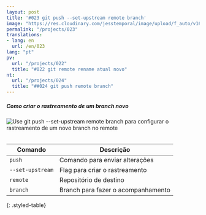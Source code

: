 ```yaml
---
layout: post
title: '#023 git push --set-upstream remote branch'
image: "https://res.cloudinary.com/jesstemporal/image/upload/f_auto/v1642878674/gitfichas/pt/023/thumbnail_wvzg8c.jpg"
permalink: "/projects/023"
translations:
- lang: en
  url: /en/023
lang: "pt"
pv:
  url: "/projects/022"
  title: "#022 git remote rename atual novo"
nt:
  url: "/projects/024"
  title: "##024 git push remote branch"
---
```

##### Como criar o rastreamento de um branch novo

<img alt="Use git push --set-upstream remote branch para configurar o rastreamento de um novo branch no remote" src="https://res.cloudinary.com/jesstemporal/image/upload/v1642878674/gitfichas/pt/023/full_yl587n.jpg"><br><br>

| Comando | Descrição |
|---------|-------------|
| `push` | Comando para enviar alterações |
| `--set-upstream` | Flag para criar o rastreamento |
| `remote` | Repositório de destino |
| `branch` | Branch para fazer o acompanhamento |
{: .styled-table}
